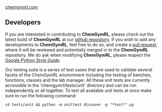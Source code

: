 [chemgymrl.com](https://chemgymrl.com/)

## Developers

If you are interested in contributing to **ChemGymRL**, please check out the latest build of **ChemGymRL** at our [github repository](https://github.com/chemgymrl/chemgymrl). If you wish to add any developments to **ChemGymRL**, feel free to do so, and create a [pull request](https://help.github.com/articles/creating-a-pull-request/), where it will be reviewed and potentially merged in to the **ChemGymRL** repository. We do ask when modifying **ChemGymRL**, please respect the [Google Python Style Guide](https://google.github.io/styleguide/pyguide.html).

Our testing suite is a series of test cases that are used to validate several facets of the ChemGymRL environment including the testing of benches, functions, classes and the lab manager. All these unit tests are currently accessible in the 'chemgymrl/tests/unit' directory and can be run independently or all together. To test all available unit tests at once make sure to run the following command:

`cd tests/unit && python -m unittest discover -p "*test*".py`

